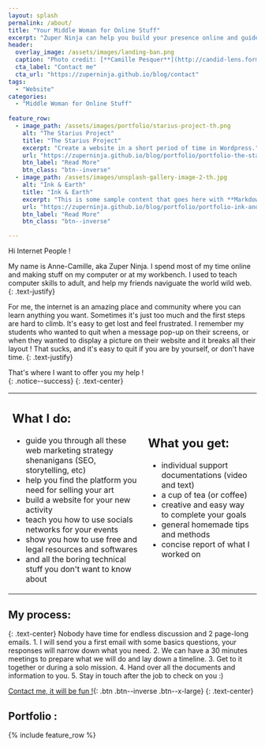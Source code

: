 ```yaml
---
layout: splash
permalink: /about/
title: "Your Middle Woman for Online Stuff"
excerpt: "Zuper Ninja can help you build your presence online and guide you through the world wild web."
header:
  overlay_image: /assets/images/landing-ban.png
  caption: "Photo credit: [**Camille Pesquer**](http://candid-lens.format.com/)"
  cta_label: "Contact me"
  cta_url: "https://zuperninja.github.io/blog/contact"
tags:
  - "Website"
categories:
  - "Middle Woman for Online Stuff"
  
feature_row:
  - image_path: /assets/images/portfolio/starius-project-th.png
    alt: "The Starius Project"
    title: "The Starius Project"
    excerpt: "Create a website in a short period of time in Wordpress."
    url: "https://zuperninja.github.io/blog/portfolio/portfolio-the-starius-project/"
    btn_label: "Read More"
    btn_class: "btn--inverse"
  - image_path: /assets/images/unsplash-gallery-image-2-th.jpg
    alt: "Ink & Earth"
    title: "Ink & Earth"
    excerpt: "This is some sample content that goes here with **Markdown** formatting."
    url: "https://zuperninja.github.io/blog/portfolio/portfolio-ink-and-earth/"
    btn_label: "Read More"
    btn_class: "btn--inverse"

---
```


Hi Internet People !


My name is Anne-Camille, aka Zuper Ninja. I spend most of my time online and making stuff on my computer or at my workbench. 
I used to teach computer skills to adult, and help my friends naviguate the world wild web. 
{: .text-justify}

For me, the internet is an amazing place and community where you can learn anything you want. Sometimes it's just too much and the first steps are hard to climb. It's easy to get lost and feel  frustrated. I remember my students who wanted to quit when a message pop-up on their screens, or when they wanted to display a picture on their website and it breaks all their layout ! That sucks, and it's easy to quit if you are by yourself, or don't have time.
{: .text-justify}

That's where I want to offer you my help !  
{: .notice--success} 
{: .text-center}

<table>
  <tbody>
  <tr>
  <td> 
      <h2>What I do: </h2>
      <ul>
        <li>guide you through all these web marketing strategy shenanigans (SEO, storytelling, etc)</li>
        <li>help you find the platform you need for selling your art</li>
        <li>build a website for your new activity</li>
        <li>teach you how to use socials networks for your events</li>
        <li>show you how to use free and legal resources and softwares</li>
        <li>and all the boring technical stuff you don't want to know about</li>
         </ul>
    </td>
    <td> 
       <h2>What you get: </h2>
      <ul>
        <li>individual support documentations (video and text) </li>
        <li>a cup of tea (or coffee)</li>
        <li>creative and easy way to complete your goals</li>
        <li>general homemade tips and methods</li>
        <li>concise report of what I worked on</li>
       </ul>
    </td>
  </tr>
  </tbody>
</table>

<h2>My process: </h2>
{: .text-center}
Nobody have time for endless discussion and 2 page-long emails.
1. I will send you a first email with some basics questions, your responses will narrow down what you need.
2. We can have a 30 minutes meetings to prepare what we will do and lay down a timeline.
3. Get to it together or during a solo mission.
4. Hand over all the documents and information to you.
5. Stay in touch after the job to check on you :)





 
[Contact me, it will be fun !](#link){: .btn .btn--inverse .btn--x-large}
{: .text-center}

## Portfolio : 

{% include feature_row %}









